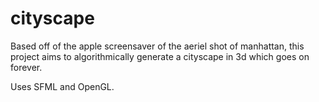 # cityscape 

Based off of the apple screensaver of the aeriel shot of manhattan, this project aims to algorithmically generate a cityscape in 3d which goes on forever. 

Uses SFML and OpenGL. 

